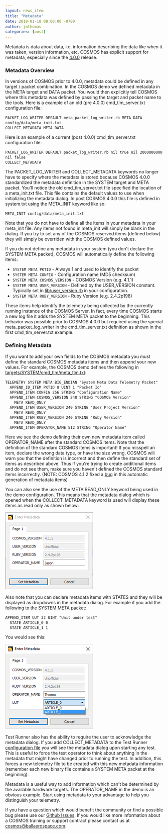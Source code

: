 ```yaml
---
layout: news_item
title: "Metadata"
date: 2018-01-18 08:00:00 -0700
author: jmthomas
categories: [post]
---
```


Metadata is data about data, i.e. information describing the data like when it was taken, version information, etc. COSMOS has explicit support for metadata, especially since the [4.0.0](/news/2017/08/04/cosmos-4-0-0-released/) release.

### Metadata Overview

In versions of COSMOS prior to 4.0.0, metadata could be defined in any target / packet combination. In the COSMOS demo we defined metadata in the META target and DATA packet. You would then explicitly tell COSMOS where this metadata was defined by passing the target and packet name to the tools. Here is a example of an old (pre 4.0.0) cmd_tlm_server.txt configuration file:

```
PACKET_LOG_WRITER DEFAULT meta_packet_log_writer.rb META DATA config/data/meta_init.txt
COLLECT_METADATA META DATA
```

Here is an example of a current (post 4.0.0) cmd_tlm_server.txt configuration file:

```
PACKET_LOG_WRITER DEFAULT packet_log_writer.rb nil true nil 2000000000 nil false
COLLECT_METADATA
```

The PACKET_LOG_WRITER and COLLECT_METADATA keywords no longer have to specify where the metadata is stored because COSMOS 4.0.0 standardized the metadata definition in the SYSTEM target and META packet. You'll notice the old cmd_tlm_server.txt file specified the location of a meta_init.txt file. This file contains the default values to use when initializing the metadata dialog. In post COSMOS 4.0.0 this file is defined in system.txt using the META_INIT keyword like so:

```
META_INIT config/data/meta_init.txt
```

Note that you do not have to define all the items in your metadata in your meta_init file. Any items not found in meta_init will simply be blank in the dialog. If you try to set any of the COSMOS reserved items (defined below) they will simply be overriden with the COSMOS defined values.

If you do not define any metadata in your system (you don't declare the SYSTEM META packet), COSMOS will automatically define the following items:

- `SYSTEM META PKTID` - Always 1 and used to identify the packet
- `SYSTEM META CONFIG` - Configuration name (MD5 checksum)
- `SYSTEM META COSMOS_VERSION` - COSMOS Version (e.g. 4.1.1)
- `SYSTEM META USER_VERSION` - Defined by the USER_VERSION constant. Typically set in [lib/user_version.rb](https://github.com/BallAerospace/COSMOS/blob/cosmos4/demo/lib/user_version.rb) in your configuration.
- `SYSTEM META RUBY_VERSION` - Ruby Version (e.g. 2.4.2p198)

These items help identify the telemetry being collected by the currently running instance of the COSMOS Server. In fact, every time COSMOS starts a new log file it adds the SYSTEM META packet to the beginning. This behavior was possible prior to COSMOS 4.0.0 but required using the special meta_packet_log_writer in the cmd_tlm_server.txt definition as shown in the first cmd_tlm_server.txt example.

### Defining Metadata

If you want to add your own fields to the COSMOS metadata you must define the standard COSMOS metadata items and then append your new values. For example, the COSMOS demo defines the following in [targets/SYSTEM/cmd_tlm/meta_tlm.txt](https://github.com/BallAerospace/COSMOS/blob/cosmos4/demo/config/targets/SYSTEM/cmd_tlm/meta_tlm.txt):

```
TELEMETRY SYSTEM META BIG_ENDIAN "System Meta Data Telemetry Packet"
  APPEND_ID_ITEM PKTID 8 UINT 1 "Packet Id"
  APPEND_ITEM CONFIG 256 STRING "Configuration Name"
  APPEND_ITEM COSMOS_VERSION 240 STRING "COSMOS Version"
    META READ_ONLY
  APPEND_ITEM USER_VERSION 240 STRING "User Project Version"
    META READ_ONLY
  APPEND_ITEM RUBY_VERSION 240 STRING "Ruby Version"
    META READ_ONLY
  APPEND_ITEM OPERATOR_NAME 512 STRING "Operator Name"
```

Here we see the demo defining their own new metadata item called OPERATOR_NAME after the standard COSMOS items. Note that the definition of the standard COSMOS items is important! If you misspell an item, declare the wrong data type, or have the size wrong, COSMOS will warn you that the definition is incorrect and then define the standard set of items as described above. Thus if you're trying to create additional items and do not see them, make sure you haven't defined the COSMOS standard items incorrectly. (NOTE: COSMOS 4.1.2 fixed a [bug](https://github.com/BallAerospace/COSMOS/issues/690) in this automatic generation of metadata items)

You can also see the use of the META READ_ONLY keyword being used in the demo configuration. This means that the metadata dialog which is opened when the COLLECT_METADATA keyword is used will display these items as read only as shown below:

![Demo MetaData](/img/2017_12_13_metadata.png)

Also note that you can declare metadata items with STATES and they will be displayed as dropdowns in the metadata dialog. For example if you add the following to the SYSTEM META packet:

```
APPEND_ITEM UUT 32 UINT "Unit under test"
  STATE ARTICLE_0 0
  STATE ARTICLE_1 1
```

You would see this:

![MetaData Dropdown](/img/2017_12_13_metadata2.png)

Test Runner also has the ability to require the user to acknowledge the metadata dialog. If you add COLLECT_METADATA to the Test Runner [configuration file](https://github.com/BallAerospace/COSMOS/blob/cosmos4/demo/config/tools/test_runner/test_runner.txt) you will see the metadata dialog upon starting any test. This is useful to force the test operator to think about anything in the metadata that might have changed prior to running the test. In addition, this forces a new telemetry file to be created with this new metadata information (remember each new binary file contains a SYSTEM META packet at the beginning).

Metadata is a useful way to add information which can't be determined by the available hardware targets. The OPERATOR_NAME in the demo is an obvious example. Start using metadata to your advantage to help you distinguish your telemetry.

If you have a question which would benefit the community or find a possible bug please use our [Github Issues](https://github.com/BallAerospace/COSMOS/issues). If you would like more information about a COSMOS training or support contract please contact us at <cosmos@ballaerospace.com>.
